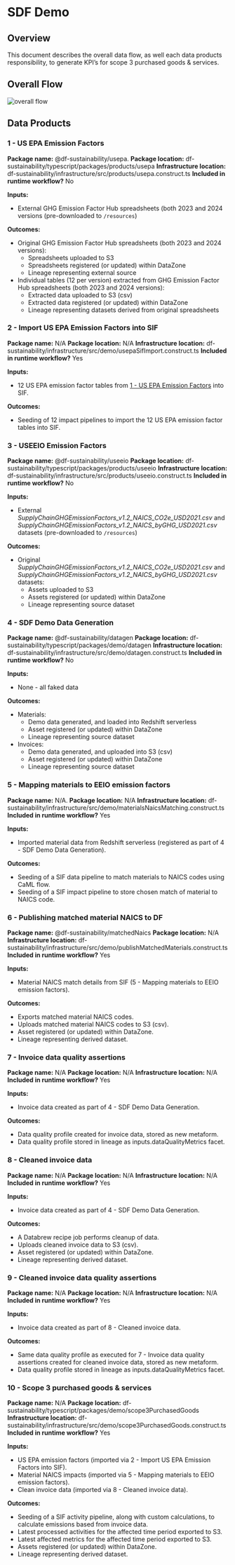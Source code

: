 # SDF Demo

## Overview

This document describes the overall data flow, as well each data products responsibility, to generate KPI’s for scope 3 purchased goods & services.

## Overall Flow

![overall flow](docs/sdf-demo%20flows.png)

## Data Products

### 1 - US EPA Emission Factors

**Package name:** @df-sustainability/usepa.
**Package location:** df-sustainability/typescript/packages/products/usepa
**Infrastructure location:** df-sustainability/infrastructure/src/products/usepa.construct.ts
**Included in runtime workflow?** No

**Inputs:**

* External GHG Emission Factor Hub spreadsheets (both 2023 and 2024 versions (pre-downloaded to `/resources`)

**Outcomes:**

* Original GHG Emission Factor Hub spreadsheets (both 2023 and 2024 versions):
  * Spreadsheets uploaded to S3
  * Spreadsheets registered (or updated) within DataZone
  * Lineage representing external source
* Individual tables (12 per version) extracted from GHG Emission Factor Hub spreadsheets (both 2023 and 2024 versions):
  * Extracted data uploaded to S3 (csv)
  * Extracted data registered (or updated) within DataZone
  * Lineage representing datasets derived from original spreadsheets

### 2 - Import US EPA Emission Factors into SIF

**Package name:** N/A
**Package location:** N/A
**Infrastructure location:** df-sustainability/infrastructure/src/demo/usepaSifImport.construct.ts
**Included in runtime workflow?** Yes

**Inputs:**

* 12 US EPA emission factor tables from [1 - US EPA Emission Factors](#1---us-epa-emission-factors) into SIF.

**Outcomes:**

* Seeding of 12 impact pipelines to import the 12 US EPA emission factor tables into SIF.

### 3 - USEEIO Emission Factors

**Package name:** @df-sustainability/useeio
**Package location:** df-sustainability/typescript/packages/products/useeio
**Infrastructure location:** df-sustainability/infrastructure/src/products/useeio.construct.ts
**Included in runtime workflow?** No

**Inputs:**

* External _SupplyChainGHGEmissionFactors_v1.2_NAICS_CO2e_USD2021.csv_ and _SupplyChainGHGEmissionFactors_v1.2_NAICS_byGHG_USD2021.csv_ datasets (pre-downloaded to `/resources`)

**Outcomes:**

* Original _SupplyChainGHGEmissionFactors_v1.2_NAICS_CO2e_USD2021.csv_ and _SupplyChainGHGEmissionFactors_v1.2_NAICS_byGHG_USD2021.csv_ datasets:
  * Assets uploaded to S3
  * Assets registered (or updated) within DataZone
  * Lineage representing source dataset

### 4 - SDF Demo Data Generation

**Package name:** @df-sustainability/datagen
**Package location:** df-sustainability/typescript/packages/demo/datagen
**Infrastructure location:** df-sustainability/infrastructure/src/demo/datagen.construct.ts
**Included in runtime workflow?** No

**Inputs:**

* None - all faked data

**Outcomes:**

* Materials:
  * Demo data generated, and loaded into Redshift serverless
  * Asset registered (or updated) within DataZone
  * Lineage representing source dataset
* Invoices:
  * Demo data generated, and uploaded into S3 (csv)
  * Asset registered (or updated) within DataZone
  * Lineage representing source dataset

### 5 - Mapping materials to EEIO emission factors

**Package name:** N/A.
**Package location:** N/A
**Infrastructure location:** df-sustainability/infrastructure/src/demo/materialsNaicsMatching.construct.ts
**Included in runtime workflow?** Yes

**Inputs:**

* Imported material data from Redshift serverless (registered as part of 4 - SDF Demo Data Generation).

**Outcomes:**

* Seeding of a SIF data pipeline to match materials to NAICS codes using CaML flow.
* Seeding of a SIF impact pipeline to store chosen match of material to NAICS code.

### 6 - Publishing matched material NAICS to DF

**Package name:** @df-sustainability/matchedNaics
**Package location:** N/A
**Infrastructure location:** df-sustainability/infrastructure/src/demo/publishMatchedMaterials.construct.ts
**Included in runtime workflow?** Yes

**Inputs:**

* Material NAICS match details from SIF (5 - Mapping materials to EEIO emission factors).

**Outcomes:**

* Exports matched material NAICS codes.
* Uploads matched material NAICS codes to S3 (csv).
* Asset registered (or updated) within DataZone.
* Lineage representing derived dataset.

### 7 - Invoice data quality assertions

**Package name:** N/A
**Package location:** N/A
**Infrastructure location:** N/A
**Included in runtime workflow?** Yes

**Inputs:**

* Invoice data created as part of 4 - SDF Demo Data Generation.

**Outcomes:**

* Data quality profile created for invoice data, stored as new metaform.
* Data quality profile stored in lineage as inputs.dataQualityMetrics facet.

### 8 - Cleaned invoice data

**Package name:** N/A
**Package location:** N/A
**Infrastructure location:** N/A
**Included in runtime workflow?** Yes

**Inputs:**

* Invoice data created as part of 4 - SDF Demo Data Generation.

**Outcomes:**

* A Databrew recipe job performs cleanup of data.
* Uploads cleaned invoice data to S3 (csv).
* Asset registered (or updated) within DataZone.
* Lineage representing derived dataset.

### 9 - Cleaned invoice data quality assertions

**Package name:** N/A
**Package location:** N/A
**Infrastructure location:** N/A
**Included in runtime workflow?** Yes

**Inputs:**

* Invoice data created as part of 8 - Cleaned invoice data.

**Outcomes:**

* Same data quality profile as executed for 7 - Invoice data quality assertions created for cleaned invoice data, stored as new metaform.
* Data quality profile stored in lineage as inputs.dataQualityMetrics facet.

### 10 - Scope 3 purchased goods & services

**Package name:** N/A
**Package location:** df-sustainability/typescript/packages/demo/scope3PurchasedGoods
**Infrastructure location:** df-sustainability/infrastructure/src/demo/scope3PurchasedGoods.construct.ts
**Included in runtime workflow?** Yes

**Inputs:**

* US EPA emission factors (imported via 2 - Import US EPA Emission Factors into SIF).
* Material NAICS impacts (imported via 5 - Mapping materials to EEIO emission factors).
* Clean invoice data (imported via 8 - Cleaned invoice data).

**Outcomes:**

* Seeding of a SIF activity pipeline, along with custom calculations, to calculate emissions based from invoice data.
* Latest processed activities for the affected time period exported to S3.
* Latest affected metrics for the affected time period exported to S3.
* Assets registered (or updated) within DataZone.
* Lineage representing derived dataset.
